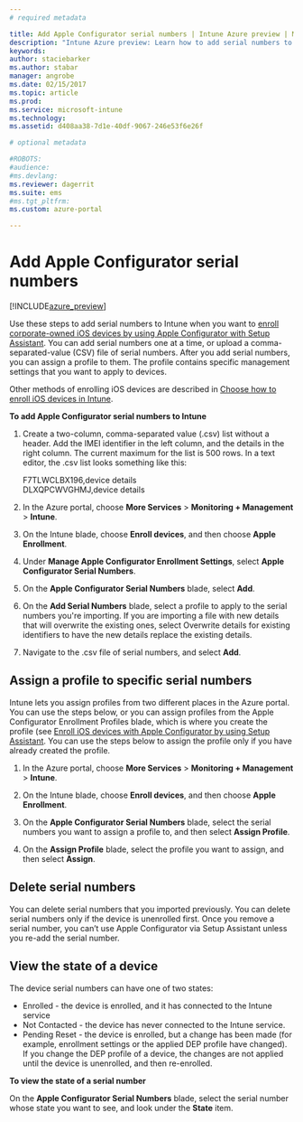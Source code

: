 ```yaml
---
# required metadata

title: Add Apple Configurator serial numbers | Intune Azure preview | Microsoft Docs
description: "Intune Azure preview: Learn how to add serial numbers to corporate-owned iOS devices using the Apple Configurator."
keywords:
author: staciebarker
ms.author: stabar
manager: angrobe
ms.date: 02/15/2017
ms.topic: article
ms.prod:
ms.service: microsoft-intune
ms.technology:
ms.assetid: d408aa38-7d1e-40df-9067-246e53f6e26f

# optional metadata

#ROBOTS:
#audience:
#ms.devlang:
ms.reviewer: dagerrit
ms.suite: ems
#ms.tgt_pltfrm:
ms.custom: azure-portal

---
```


# Add Apple Configurator serial numbers

[!INCLUDE[azure_preview](../includes/azure_preview.md)]

Use these steps to add serial numbers to Intune when you want to [enroll corporate-owned iOS devices by using Apple Configurator with Setup Assistant](enroll-ios-devices-with-apple-configurator-and-setup-assistant.md). You can add serial numbers one at a time, or upload a comma-separated-value (CSV) file of serial numbers. After you add serial numbers, you can assign a profile to them. The profile contains specific management settings that you want to apply to devices.

Other methods of enrolling iOS devices are described in [Choose how to enroll iOS devices in Intune](choose-ios-enrollment-method.md).

**To add Apple Configurator serial numbers to Intune**

1. Create a two-column, comma-separated value (.csv) list without a header. Add the IMEI identifier in the left column, and the details in the right column. The current maximum for the list is 500 rows. In a text editor, the .csv list looks something like this:

	F7TLWCLBX196,device details</br>
	DLXQPCWVGHMJ,device details

2. In the Azure portal, choose **More Services** > **Monitoring + Management** > **Intune**.

3.  On the Intune blade, choose **Enroll devices**, and then choose **Apple Enrollment**.

4. Under **Manage Apple Configurator Enrollment Settings**, select **Apple Configurator Serial Numbers**.

5. On the **Apple Configurator Serial Numbers** blade, select **Add**.

6. On the **Add Serial Numbers** blade, select a profile to apply to the serial numbers you're importing. If you are importing a file with new details that will overwrite the existing ones, select Overwrite details for existing identifiers to have the new details replace the existing details.

7. Navigate to the .csv file of serial numbers, and select **Add**.

## Assign a profile to specific serial numbers

Intune lets you assign profiles from two different places in the Azure portal. You can use the steps below, or you can assign profiles from the Apple Configurator Enrollment Profiles blade, which is where you create the profile (see [Enroll iOS devices with Apple Configurator by using Setup Assistant](enroll-ios-devices-with-apple-configurator-and-setup-assistant.md). You can use the steps below to assign the profile only if you have already created the profile.

1. In the Azure portal, choose **More Services** > **Monitoring + Management** > **Intune**.

2. On the Intune blade, choose **Enroll devices**, and then choose **Apple Enrollment**.

3. On the **Apple Configurator Serial Numbers** blade, select the serial numbers you want to assign a profile to, and then select **Assign Profile**.

4. On the **Assign Profile** blade, select the profile you want to assign, and then select **Assign**.

## Delete serial numbers
You can delete serial numbers that you imported previously. You can delete serial numbers only if the device is unenrolled first. Once you remove a serial number, you can’t use Apple Configurator via Setup Assistant unless you re-add the serial number.

## View the state of a device
The device serial numbers can have one of two states:

- Enrolled - the device is enrolled, and it has connected to the Intune service
- Not Contacted - the device has never connected to the Intune service.
- Pending Reset - the device is enrolled, but a change has been made (for example, enrollment settings or the applied DEP profile have changed). If you change the DEP profile of a device, the changes are not applied until the device is unenrolled, and then re-enrolled.

**To view the state of a serial number**

On the **Apple Configurator Serial Numbers** blade, select the serial number whose state you want to see, and look under the **State** item.
